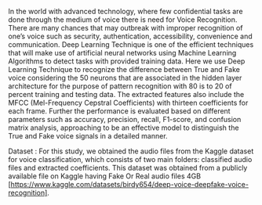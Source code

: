 In the world with advanced technology, where few confidential tasks are done through the medium of voice there is need for Voice Recognition. There are many chances that may outbreak with improper recognition of one’s voice such as security, authentication, accessibility, convenience and communication. Deep Learning Technique is one of the efficient techniques that will make use of artificial neural networks using Machine Learning Algorithms to detect tasks with provided training data. Here we use Deep Learning Technique to recognize the difference between True and Fake voice considering the 50 neurons that are associated in the hidden layer architecture for the purpose of pattern recognition with 80 is to 20 of percent training and testing data. The extracted features also include the MFCC (Mel-Frequency Cepstral Coefficients) with thirteen coefficients for each frame. Further the performance is evaluated based on different parameters such as accuracy, precision, recall, F1-score, and confusion matrix analysis, approaching to be an effective model to distinguish the True and Fake voice signals in a detailed manner.  

Dataset : For this study, we obtained the audio files from the Kaggle dataset for voice classification, which consists of two main folders: classified audio files and extracted coefficients. This dataset was obtained from a publicly available file on Kaggle having Fake Or Real audio files 4GB [https://www.kaggle.com/datasets/birdy654/deep-voice-deepfake-voice-recognition].
